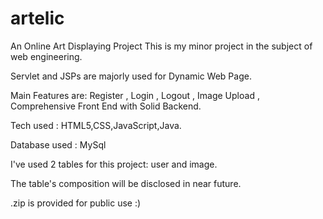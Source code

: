 # artelic
An Online Art Displaying Project 
This is my minor project in the subject of web engineering.

Servlet and JSPs are majorly used for Dynamic Web Page.

Main Features are:
Register , 
Login , 
Logout , 
Image Upload , 
Comprehensive Front End with Solid Backend.


Tech used : HTML5,CSS,JavaScript,Java.

Database used : MySql

I've used 2 tables for this project:
user and image.

The table's composition will be disclosed in near future.

.zip is provided for public use :)
